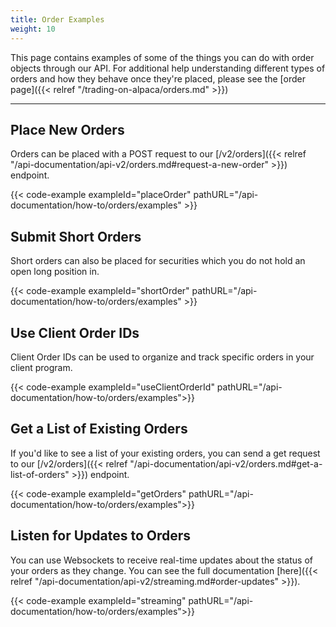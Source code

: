 ```yaml
---
title: Order Examples
weight: 10
---
```


This page contains examples of some of the things you can do with order objects through our API. For additional help
understanding different types of orders and how they behave once they're placed, please see the [order page]({{< relref "/trading-on-alpaca/orders.md" >}})

---

## Place New Orders
Orders can be placed with a POST request to our [/v2/orders]({{< relref "/api-documentation/api-v2/orders.md#request-a-new-order" >}}) endpoint.

{{< code-example exampleId="placeOrder" pathURL="/api-documentation/how-to/orders/examples" >}}

## Submit Short Orders
Short orders can also be placed for securities which you do not hold an open long position in.

{{< code-example exampleId="shortOrder" pathURL="/api-documentation/how-to/orders/examples" >}}

## Use Client Order IDs
Client Order IDs can be used to organize and track specific orders in your client program.

{{< code-example exampleId="useClientOrderId" pathURL="/api-documentation/how-to/orders/examples">}}

## Get a List of Existing Orders
If you'd like to see a list of your existing orders, you can send a get request to our [/v2/orders]({{< relref "/api-documentation/api-v2/orders.md#get-a-list-of-orders" >}}) endpoint.

{{< code-example exampleId="getOrders" pathURL="/api-documentation/how-to/orders/examples">}}

## Listen for Updates to Orders
You can use Websockets to receive real-time updates about the status of your orders as they change. You can see the full documentation [here]({{< relref "/api-documentation/api-v2/streaming.md#order-updates" >}}).

{{< code-example exampleId="streaming" pathURL="/api-documentation/how-to/orders/examples">}}
